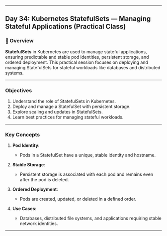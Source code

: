 ﻿---

## Day 34: Kubernetes StatefulSets — Managing Stateful Applications (Practical Class)

### 📘 Overview

**StatefulSets** in Kubernetes are used to manage stateful applications, ensuring predictable and stable pod identities, persistent storage, and ordered deployment. This practical session focuses on deploying and managing StatefulSets for stateful workloads like databases and distributed systems.

---


### Objectives

1. Understand the role of StatefulSets in Kubernetes.
2. Deploy and manage a StatefulSet with persistent storage.
3. Explore scaling and updates in StatefulSets.
4. Learn best practices for managing stateful workloads.

---

### Key Concepts

1. **Pod Identity**:
   - Pods in a StatefulSet have a unique, stable identity and hostname.

2. **Stable Storage**:
   - Persistent storage is associated with each pod and remains even after the pod is deleted.

3. **Ordered Deployment**:
   - Pods are created, updated, or deleted in a defined order.

4. **Use Cases**:
   - Databases, distributed file systems, and applications requiring stable network identities.

---